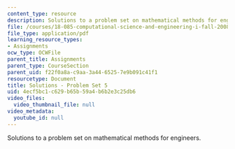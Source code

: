 ```yaml
---
content_type: resource
description: Solutions to a problem set on mathematical methods for engineers.
file: /courses/18-085-computational-science-and-engineering-i-fall-2008/4ecf5bc1c629b65b59a4b6b2e3c25db6_pset5.pdf
file_type: application/pdf
learning_resource_types:
- Assignments
ocw_type: OCWFile
parent_title: Assignments
parent_type: CourseSection
parent_uid: f22f0a8a-c9aa-3a44-6525-7e9b091c41f1
resourcetype: Document
title: Solutions - Problem Set 5
uid: 4ecf5bc1-c629-b65b-59a4-b6b2e3c25db6
video_files:
  video_thumbnail_file: null
video_metadata:
  youtube_id: null
---
```

Solutions to a problem set on mathematical methods for engineers.

